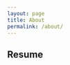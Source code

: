 ```yaml
---
layout: page
title: About
permalink: /about/
---
```


## Resume

<div class="shields">
    <object class="pdf" data="https://apie.dev/pdfs/April24AlecPierceResume.pdf" width="100%" height="600px">
</div>
